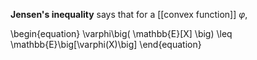 **Jensen's inequality** says that for a [[convex function]] $\varphi$, 

\begin{equation}
\varphi\big( \mathbb{E}[X] \big) \leq \mathbb{E}\big[\varphi(X)\big]
\end{equation}